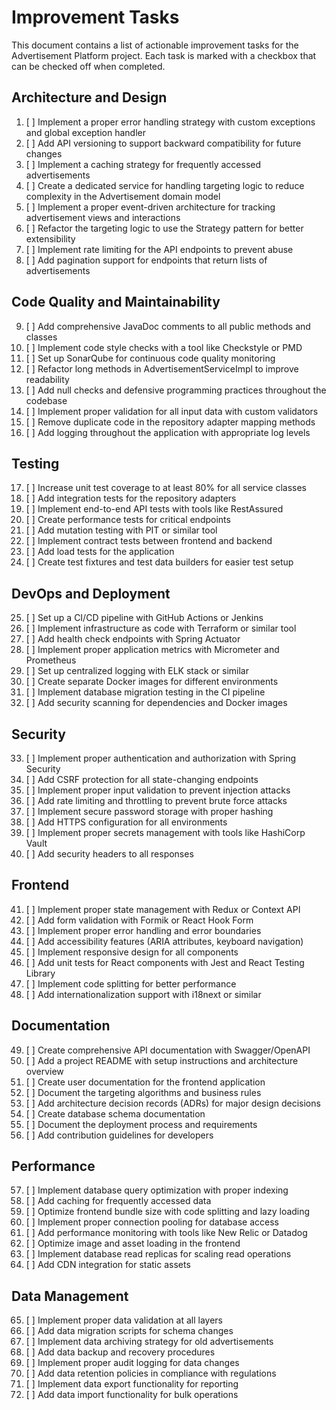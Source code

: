 # Improvement Tasks

This document contains a list of actionable improvement tasks for the Advertisement Platform project. Each task is marked with a checkbox that can be checked off when completed.

## Architecture and Design

1. [ ] Implement a proper error handling strategy with custom exceptions and global exception handler
2. [ ] Add API versioning to support backward compatibility for future changes
3. [ ] Implement a caching strategy for frequently accessed advertisements
4. [ ] Create a dedicated service for handling targeting logic to reduce complexity in the Advertisement domain model
5. [ ] Implement a proper event-driven architecture for tracking advertisement views and interactions
6. [ ] Refactor the targeting logic to use the Strategy pattern for better extensibility
7. [ ] Implement rate limiting for the API endpoints to prevent abuse
8. [ ] Add pagination support for endpoints that return lists of advertisements

## Code Quality and Maintainability

9. [ ] Add comprehensive JavaDoc comments to all public methods and classes
10. [ ] Implement code style checks with a tool like Checkstyle or PMD
11. [ ] Set up SonarQube for continuous code quality monitoring
12. [ ] Refactor long methods in AdvertisementServiceImpl to improve readability
13. [ ] Add null checks and defensive programming practices throughout the codebase
14. [ ] Implement proper validation for all input data with custom validators
15. [ ] Remove duplicate code in the repository adapter mapping methods
16. [ ] Add logging throughout the application with appropriate log levels

## Testing

17. [ ] Increase unit test coverage to at least 80% for all service classes
18. [ ] Add integration tests for the repository adapters
19. [ ] Implement end-to-end API tests with tools like RestAssured
20. [ ] Create performance tests for critical endpoints
21. [ ] Add mutation testing with PIT or similar tool
22. [ ] Implement contract tests between frontend and backend
23. [ ] Add load tests for the application
24. [ ] Create test fixtures and test data builders for easier test setup

## DevOps and Deployment

25. [ ] Set up a CI/CD pipeline with GitHub Actions or Jenkins
26. [ ] Implement infrastructure as code with Terraform or similar tool
27. [ ] Add health check endpoints with Spring Actuator
28. [ ] Implement proper application metrics with Micrometer and Prometheus
29. [ ] Set up centralized logging with ELK stack or similar
30. [ ] Create separate Docker images for different environments
31. [ ] Implement database migration testing in the CI pipeline
32. [ ] Add security scanning for dependencies and Docker images

## Security

33. [ ] Implement proper authentication and authorization with Spring Security
34. [ ] Add CSRF protection for all state-changing endpoints
35. [ ] Implement proper input validation to prevent injection attacks
36. [ ] Add rate limiting and throttling to prevent brute force attacks
37. [ ] Implement secure password storage with proper hashing
38. [ ] Add HTTPS configuration for all environments
39. [ ] Implement proper secrets management with tools like HashiCorp Vault
40. [ ] Add security headers to all responses

## Frontend

41. [ ] Implement proper state management with Redux or Context API
42. [ ] Add form validation with Formik or React Hook Form
43. [ ] Implement proper error handling and error boundaries
44. [ ] Add accessibility features (ARIA attributes, keyboard navigation)
45. [ ] Implement responsive design for all components
46. [ ] Add unit tests for React components with Jest and React Testing Library
47. [ ] Implement code splitting for better performance
48. [ ] Add internationalization support with i18next or similar

## Documentation

49. [ ] Create comprehensive API documentation with Swagger/OpenAPI
50. [ ] Add a project README with setup instructions and architecture overview
51. [ ] Create user documentation for the frontend application
52. [ ] Document the targeting algorithms and business rules
53. [ ] Add architecture decision records (ADRs) for major design decisions
54. [ ] Create database schema documentation
55. [ ] Document the deployment process and requirements
56. [ ] Add contribution guidelines for developers

## Performance

57. [ ] Implement database query optimization with proper indexing
58. [ ] Add caching for frequently accessed data
59. [ ] Optimize frontend bundle size with code splitting and lazy loading
60. [ ] Implement proper connection pooling for database access
61. [ ] Add performance monitoring with tools like New Relic or Datadog
62. [ ] Optimize image and asset loading in the frontend
63. [ ] Implement database read replicas for scaling read operations
64. [ ] Add CDN integration for static assets

## Data Management

65. [ ] Implement proper data validation at all layers
66. [ ] Add data migration scripts for schema changes
67. [ ] Implement data archiving strategy for old advertisements
68. [ ] Add data backup and recovery procedures
69. [ ] Implement proper audit logging for data changes
70. [ ] Add data retention policies in compliance with regulations
71. [ ] Implement data export functionality for reporting
72. [ ] Add data import functionality for bulk operations